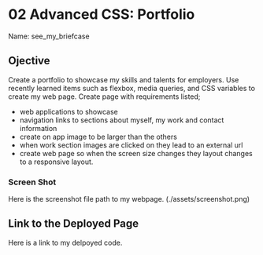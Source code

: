 # 02 Advanced CSS: Portfolio
Name: see_my_briefcase

## Ojective
Create a portfolio to showcase my skills and talents for employers. Use recently learned items such as flexbox, media queries, and CSS variables to create my web page. Create page with requirements listed;

- web applications to showcase
- navigation links to sections about myself, my work and contact information
- create on app image to be larger than the others
- when work section images are clicked on they lead to an external url
- create web page so when the screen size changes they layout changes to a responsive layout.

### Screen Shot
Here is the screenshot file path to my webpage.
(./assets/screenshot.png)



## Link to the Deployed Page

Here is a link to my delpoyed code. 